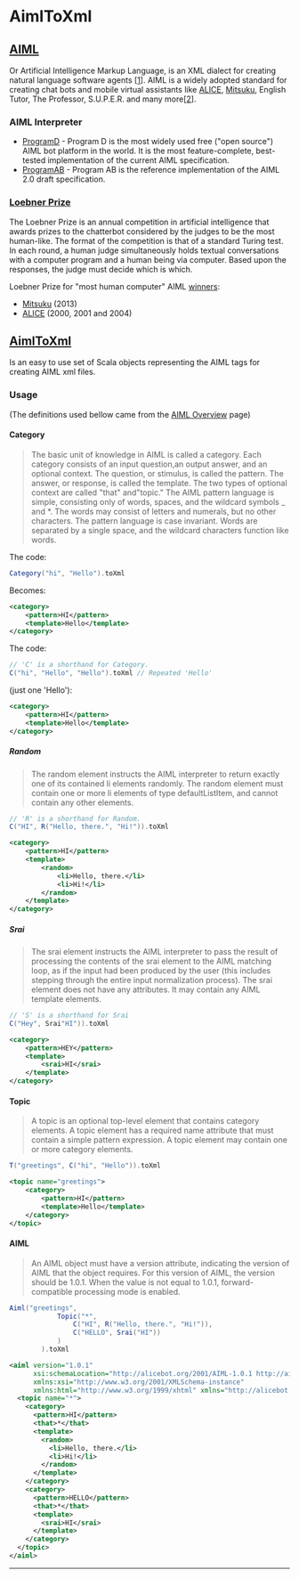 AimlToXml
=========

## [AIML](http://www.pandorabots.com/pandora/pics/wallaceaimltutorial.html)
Or Artificial Intelligence Markup Language, is an XML dialect for creating natural language software agents [[1](http://en.wikipedia.org/wiki/AIML)]. AIML is a widely adopted standard for creating chat bots and mobile virtual assistants like [ALICE](http://sheepridge.pandorabots.com/pandora/talk?botid=b69b8d517e345aba&skin=custom_iframe), [Mitsuku](http://www.mitsuku.com/), English Tutor, The Professor, S.U.P.E.R. and many more[[2](https://code.google.com/p/program-ab/)]. 

### AIML Interpreter
- [ProgramD](https://github.com/noelbush/programd) - Program D is the most widely used free ("open source") AIML bot platform in the world. It is the most feature-complete, best-tested implementation of the current AIML specification.
- [ProgramAB](https://code.google.com/p/program-ab/) - Program AB is the reference implementation of the AIML 2.0 draft specification.

### [Loebner Prize](http://www.loebner.net/Prizef/loebner-prize.html)
The Loebner Prize is an annual competition in artificial intelligence that awards prizes to the chatterbot considered by the judges to be the most human-like. The format of the competition is that of a standard Turing test. In each round, a human judge simultaneously holds textual conversations with a computer program and a human being via computer. Based upon the responses, the judge must decide which is which.

Loebner Prize for "most human computer" AIML [winners](http://en.wikipedia.org/wiki/Loebner_Prize#Winners):
- [Mitsuku](http://www.mitsuku.com/) (2013)
- [ALICE](http://sheepridge.pandorabots.com/pandora/talk?botid=b69b8d517e345aba&skin=custom_iframe) (2000, 2001 and 2004)


## [AimlToXml](https://github.com/ifreitas/AimlToXml)
Is an easy to use set of Scala objects representing the AIML tags for creating AIML xml files.

### Usage
(The definitions used bellow came from the [AIML Overview](http://www.alicebot.org/TR/2011/) page)

#### Category
> The basic unit of knowledge in AIML is called a category. Each category consists of an input question,an output answer, and an optional context. The question, or stimulus, is called the pattern. The answer, or response, is called the template. The two types of optional context are called "that" and"topic." The AIML pattern language is simple, consisting only of words, spaces, and the wildcard symbols _ and *. The words may consist of letters and numerals, but no other characters. The pattern language is case invariant. Words are separated by a single space, and the wildcard characters function like words.

The code:
```scala
Category("hi", "Hello").toXml
```
Becomes:
```xml
<category>
	<pattern>HI</pattern>
	<template>Hello</template>
</category>
```

The code:
```scala
// 'C' is a shorthand for Category.
C("hi", "Hello", "Hello").toXml // Repeated 'Hello'
```
(just one 'Hello'):
```xml
<category>
	<pattern>HI</pattern>
	<template>Hello</template>
</category>
```

##### Random
> The random element instructs the AIML interpreter to return exactly one of its contained li elements randomly. The random element must contain one or more li elements of type defaultListItem, and cannot contain any other elements.

```scala
// 'R' is a shorthand for Random.
C("HI", R("Hello, there.", "Hi!")).toXml
```
```xml
<category>
	<pattern>HI</pattern>
	<template>
		<random>
			<li>Hello, there.</li>
			<li>Hi!</li>
		</random>
	</template>
</category>
```

##### Srai
> The srai element instructs the AIML interpreter to pass the result of processing the contents of the srai element to the AIML matching loop, as if the input had been produced by the user (this includes stepping through the entire input normalization process). The srai element does not have any attributes. It may contain any AIML template elements.

```scala
// 'S' is a shorthand for Srai
C("Hey", Srai"HI")).toXml
```
```xml
<category>
	<pattern>HEY</pattern>
	<template>
		<srai>HI</srai>
	</template>
</category>
```

#### Topic
> A topic is an optional top-level element that contains category elements. A topic element has a required name attribute that must contain a simple pattern expression. A topic element may contain one or more category elements.

```scala
T("greetings", C("hi", "Hello")).toXml
```
```xml
<topic name="greetings">
	<category>
		<pattern>HI</pattern>
		<template>Hello</template>
	</category>
</topic>
```

#### AIML
> An AIML object must have a version attribute, indicating the version of AIML that the object requires. For this version of AIML, the version should be 1.0.1. When the value is not equal to 1.0.1, forward-compatible processing mode is enabled.

```scala
Aiml("greetings",
            Topic("*", 
                C("HI", R("Hello, there.", "Hi!")),
                C("HELLO", Srai("HI"))
            )
        ).toXml
```
```xml
<aiml version="1.0.1" 
      xsi:schemaLocation="http://alicebot.org/2001/AIML-1.0.1 http://aitools.org/aiml/schema/AIML.xsd" 
      xmlns:xsi="http://www.w3.org/2001/XMLSchema-instance" 
      xmlns:html="http://www.w3.org/1999/xhtml" xmlns="http://alicebot.org/2001/AIML-1.0.1">
  <topic name="*">
    <category>
      <pattern>HI</pattern>
      <that>*</that>
      <template>
        <random>
          <li>Hello, there.</li>
          <li>Hi!</li>
        </random>
      </template>
    </category>
    <category>
      <pattern>HELLO</pattern>
      <that>*</that>
      <template>
        <srai>HI</srai>
      </template>
    </category>
  </topic>
</aiml>
```

---
